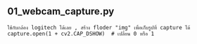 ##	01_webcam_capture.py
	ใช้กับกล้อง logitech ได้เลย , สร้าง floder "img" เพื่อเก็บรูปที่ capture ได้
	capture.open(1 + cv2.CAP_DSHOW)  # เปลี่ยน 0 หรือ 1